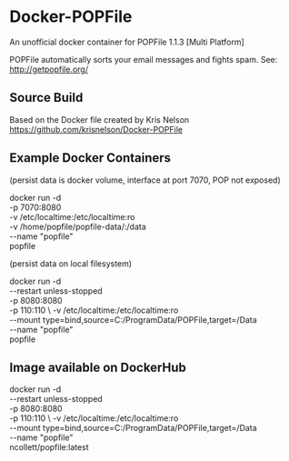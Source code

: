 # Docker-POPFile
An unofficial docker container for POPFile 1.1.3 [Multi Platform]

POPFile automatically sorts your email messages and fights spam. See:
http://getpopfile.org/

## Source Build
Based on the Docker file created by Kris Nelson
https://github.com/krisnelson/Docker-POPFile

## Example Docker Containers
(persist data is docker volume, interface at port 7070, POP not exposed)

docker run -d \
  -p 7070:8080 \
  -v /etc/localtime:/etc/localtime:ro \
  -v /home/popfile/popfile-data/:/data \
  --name "popfile" \
  popfile

(persist data on local filesystem)

docker run -d \
   --restart unless-stopped \
   -p 8080:8080 \
   -p 110:110 \ 
   -v /etc/localtime:/etc/localtime:ro \
   --mount type=bind,source=C:/ProgramData/POPFile,target=/Data \
   --name "popfile" \
   popfile

## Image available on DockerHub

docker run -d \
   --restart unless-stopped \
   -p 8080:8080 \
   -p 110:110 \ 
   -v /etc/localtime:/etc/localtime:ro \
   --mount type=bind,source=C:/ProgramData/POPFile,target=/Data \
   --name "popfile" \
   ncollett/popfile:latest
